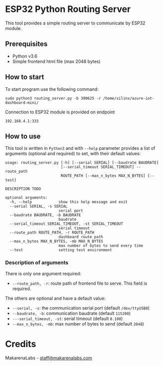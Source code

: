 # ESP32 Python Routing Server

This tool provides a simple routing server to communicate by ESP32 module.

## Prerequisites
 - Python v3.6
 - Simple frontend html file (max 2048 bytes)

## How to start
To start program use the following command:
```
sudo python3 routing_server.py -b 390625 -r /home/xilinx/azure-iot-dashboard-mini/
```

Connection to ESP32 module is provided on endpoint
```
192.168.4.1:333
```

## How to use
This tool is written in ```Python3``` and with ```--help``` parameter provides a list of arguments (optional and required) to set, with their default values:
```
usage: routing_server.py [-h] [--serial SERIAL] [--baudrate BAUDRATE]
                         [--serial_timeout SERIAL_TIMEOUT] --route_path
                         ROUTE_PATH [--max_n_bytes MAX_N_BYTES] [--test]

DESCRIPTION TODO

optional arguments:
  -h, --help            show this help message and exit
  --serial SERIAL, -s SERIAL
                        serial port
  --baudrate BAUDRATE, -b BAUDRATE
                        baudrate
  --serial_timeout SERIAL_TIMEOUT, -st SERIAL_TIMEOUT
                        serial timeout
  --route_path ROUTE_PATH, -r ROUTE_PATH
                        dashboard route path
  --max_n_bytes MAX_N_BYTES, -mb MAX_N_BYTES
                        max number of bytes to send every time
  --test                setting test environment
```

### Description of arguments
There is only one argument required:
 - ```--route_path, -r```: route path of frontend file to serve. This field is required.

The others are optional and have a default value:
 - ```--serial, -s```: the communication serial port (default ```/dev/ttyUSB0```)
 - ```--baudrate, -b```: communication baudrate (default ```115200```)
 - ```---serial_timeout, -st```: serial timeout (default ```0.100```)
 - ```--max_n_bytes, -mb```: max number of bytes to send (default ```2048```)

# Credits
MakarenaLabs - [staff@makarenalabs.com](mailto:staff@makarenalabs.com)